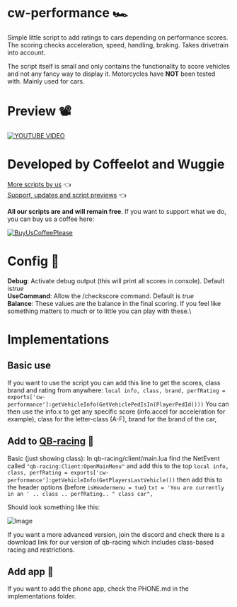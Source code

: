 # cw-performance 🏎
Simple little script to add ratings to cars depending on performance scores. The scoring checks acceleration, speed, handling, braking. Takes drivetrain into account.

The script itself is small and only contains the functionality to score vehicles and not any fancy way to display it. 
Motorcycles have **NOT** been tested with. Mainly used for cars.
# Preview 📽
[![YOUTUBE VIDEO](http://img.youtube.com/vi/tUQlQjmS5CA/0.jpg)](https://youtu.be/tUQlQjmS5CA)

# Developed by Coffeelot and Wuggie
[More scripts by us](https://github.com/stars/Coffeelot/lists/cw-scripts)  👈\
[Support, updates and script previews](https://discord.gg/FJY4mtjaKr) 👈

**All our scripts are and will remain free**. If you want to support what we do, you can buy us a coffee here:

[![BuyUsCoffeePlease](https://www.buymeacoffee.com/assets/img/guidelines/download-assets-sm-2.svg)](https://www.buymeacoffee.com/cwscriptbois )

# Config 🔧
**Debug**: Activate debug output (this will print all scores in console). Default is*true*\
**UseCommand**: Allow the /checkscore command. Default is *true*\
**Balance**: These values are the balance in the final scoring. If you feel like something matters to much or to little you can play with these.\

# Implementations

## Basic use
If you want to use the script you can add this line to get the scores, class brand and rating from anywhere:
```local info, class, brand, perfRating = exports['cw-performance']:getVehicleInfo(GetVehiclePedIsIn(PlayerPedId()))```
You can then use the info.x to get any specific score (info.accel for acceleration for example), class for the letter-class (A-F), brand for the brand of the car, 

## Add to [QB-racing](https://github.com/ItsANoBrainer/qb-racing) 🚗
Basic (just showing class):
In qb-racing/client/main.lua find the NetEvent called `"qb-racing:Client:OpenMainMenu"` and add this to the top 
`local info, class, perfRating = exports['cw-performance']:getVehicleInfo(GetPlayersLastVehicle())` 
then add this to the header options (before `isHeadermenu = tue`) `txt = 'You are currently in an ' .. class .. perfRating.. " class car",`

Should look something like this:

![Image](https://i.imgur.com/y9KSuJg.png)

If you want a more advanced version, join the discord and check there is a download link for our version of qb-racing which includes class-based racing and restrictions. 

## Add app 📱
If you want to add the phone app, check the PHONE.md in the implementations folder.
